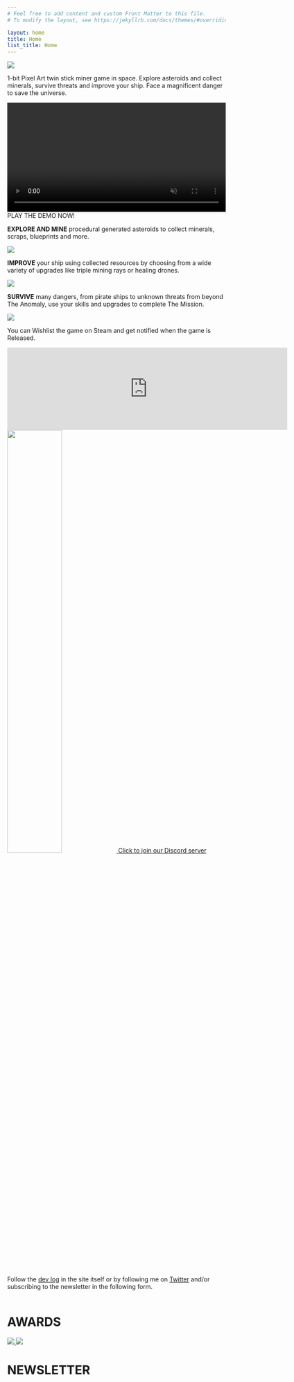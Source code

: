```yaml
---
# Feel free to add content and custom Front Matter to this file.
# To modify the layout, see https://jekyllrb.com/docs/themes/#overriding-theme-defaults

layout: home
title: Home
list_title: Home
---
```


<!-- MailerLite Universal -->
<script>
    (function(w,d,e,u,f,l,n){w[f]=w[f]||function(){(w[f].q=w[f].q||[])
    .push(arguments);},l=d.createElement(e),l.async=1,l.src=u,
    n=d.getElementsByTagName(e)[0],n.parentNode.insertBefore(l,n);})
    (window,document,'script','https://assets.mailerlite.com/js/universal.js','ml');
    ml('account', '692118');
</script>
<!-- End MailerLite Universal -->

<div class="post-image">
<img src="/assets/marketing/header.png" />
</div>

1-bit Pixel Art twin stick miner game in space. Explore asteroids and collect minerals, survive threats and improve your ship. Face a magnificent danger to save the universe.

<!-- div class="post-image">
<video controls>
  <source src="/assets/shipminer.mp4" type="video/mp4">
  Your browser does not support the video tag.
</video> 
</div 

<div class="post-image">
<img src="/assets/shipminer-mining-01.gif" />
</div>-->

<!--
# About the game
Play as a miner, traveling in your ship from asteroid to asteroid to find and collect the most important and valuable minerals. Survive attacks from an unknown and mysterious threat that is putting all existence in danger. Improve your ship and build the ultimate artifact and save the galaxy and all living beings with it. You might die, but another miner will continue your mission.
-->

<div class="post-image">
<video controls width="100%" autoplay="autoplay" muted="muted">
  <source src="/assets/videos/shipminer-demo-announcement-rc1.mp4" type="video/mp4">
  Your browser does not support the video tag.
</video> 
<span>PLAY THE DEMO NOW!</span>
</div>

__EXPLORE AND MINE__ procedural generated asteroids to collect minerals, scraps, blueprints and more.

<div class="post-image">
<img src="/assets/marketing/steam_description_explore_02.gif" />
</div>

__IMPROVE__ your ship using collected resources by choosing from a wide variety of upgrades like triple mining rays or healing drones.

<div class="post-image">
<img src="/assets/marketing/steam_description_improve_02.gif" />
</div>

__SURVIVE__ many dangers, from pirate ships to unknown threats from beyond The Anomaly, use your skills and upgrades to complete The Mission.

<div class="post-image">
<img src="/assets/marketing/steam_description_survive_02.gif" />
</div>

<!--div class="post-image">
<iframe width="560" height="315" src="https://www.youtube-nocookie.com/embed/-TovoWd7ou0?si=vqihGODUSFTCNVp6" title="YouTube video player" frameborder="0" allow="accelerometer; autoplay; clipboard-write; encrypted-media; gyroscope; picture-in-picture; web-share" referrerpolicy="strict-origin-when-cross-origin" allowfullscreen></iframe>
</div-->

You can Wishlist the game on Steam and get notified when the game is Released.

<div align="center">
<iframe src="https://store.steampowered.com/widget/4028800/?utm_source=homepage&utm_campaign=announcement" frameborder="0" width="646" height="190"></iframe>
</div>

<div class="post-image">
<a href="https://discord.com/invite/h8pBSNkzXd">
<img src="/images/Discord-Logo-Blurple.png" width="50%" />
<span>Click to join our Discord server</span>
</a>
</div>

<div>
  Follow the <a href="devlog">dev log</a> in the site itself or by following me on <a href="https://twitter.com/arielsan">Twitter</a> and/or subscribing to the newsletter in the following form.
</div>

<br/>

<!--
# Announcement Trailer

<div class="post-image">
  <video controls width="640">
    <source src="/assets/marketing/announcement_teaser.mp4" type="video/mp4">
    Your browser does not support the video tag.
  </video>
</div>
-->

<div class="post-image">
  <h1>AWARDS</h1>
<a href="https://cavi.uy/conavi/">
<img src="/assets/uruguayan-game-awards-innovation-badge-small.png" />
<img src="/assets/uruguay-game-awards-indie-rising-star-2024-finalist.png" />
</a>
</div>

<div class="post-image">
  <h1>NEWSLETTER</h1>
</div>

<div class="ml-embedded" data-form="EQ2GGb"></div>




